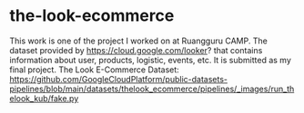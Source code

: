 # the-look-ecommerce
This work is one of the project I worked on at Ruangguru CAMP. The dataset provided by https://cloud.google.com/looker? that contains information about user, products, logistic, events, etc. It is submitted as my final project. The Look E-Commerce Dataset: https://github.com/GoogleCloudPlatform/public-datasets-pipelines/blob/main/datasets/thelook_ecommerce/pipelines/_images/run_thelook_kub/fake.py
